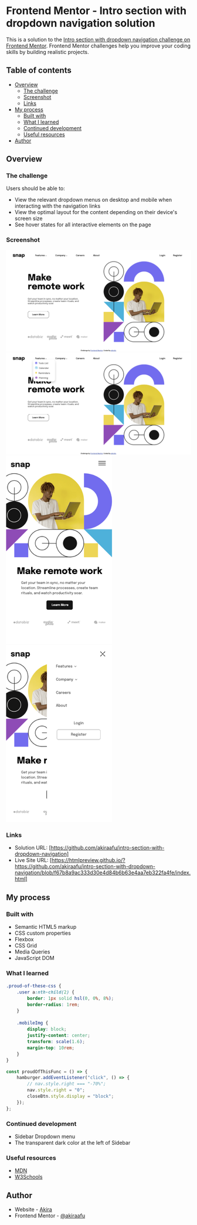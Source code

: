# Frontend Mentor - Intro section with dropdown navigation solution

This is a solution to the [Intro section with dropdown navigation challenge on Frontend Mentor](https://www.frontendmentor.io/challenges/intro-section-with-dropdown-navigation-ryaPetHE5). Frontend Mentor challenges help you improve your coding skills by building realistic projects.

## Table of contents

-   [Overview](#overview)
    -   [The challenge](#the-challenge)
    -   [Screenshot](#screenshot)
    -   [Links](#links)
-   [My process](#my-process)
    -   [Built with](#built-with)
    -   [What I learned](#what-i-learned)
    -   [Continued development](#continued-development)
    -   [Useful resources](#useful-resources)
-   [Author](#author)

## Overview

### The challenge

Users should be able to:

-   View the relevant dropdown menus on desktop and mobile when interacting with the navigation links
-   View the optimal layout for the content depending on their device's screen size
-   See hover states for all interactive elements on the page

### Screenshot

![](./pc.png)
![](./pc-submenu.png)
![](./mobile.png)
![](./mobile-menu.png)

### Links

-   Solution URL: [https://github.com/akiraafu/intro-section-with-dropdown-navigation]
-   Live Site URL: [https://htmlpreview.github.io/?https://github.com/akiraafu/intro-section-with-dropdown-navigation/blob/f67b8a9ac333d30e4d84b6b63e4aa7eb322fa4fe/index.html]

## My process

### Built with

-   Semantic HTML5 markup
-   CSS custom properties
-   Flexbox
-   CSS Grid
-   Media Queries
-   JavaScript DOM

### What I learned

```css
.proud-of-these-css {
    .user a:nth-child(2) {
        border: 1px solid hsl(0, 0%, 8%);
        border-radius: 1rem;
    }

    .mobileImg {
        display: block;
        justify-content: center;
        transform: scale(1.6);
        margin-top: 10rem;
    }
}
```

```js
const proudOfThisFunc = () => {
    hamburger.addEventListener("click", () => {
        // nav.style.right === "-70%";
        nav.style.right = "0";
        closeBtn.style.display = "block";
    });
};
```

### Continued development

-   Sidebar Dropdown menu
-   The transparent dark color at the left of Sidebar

### Useful resources

-   [MDN](https://developer.mozilla.org/en-US/)
-   [W3Schools](https://www.w3schools.com/)

## Author

-   Website - [Akira](https://github.com/akiraafu)
-   Frontend Mentor - [@akiraafu](https://www.frontendmentor.io/profile/akiraafu)
